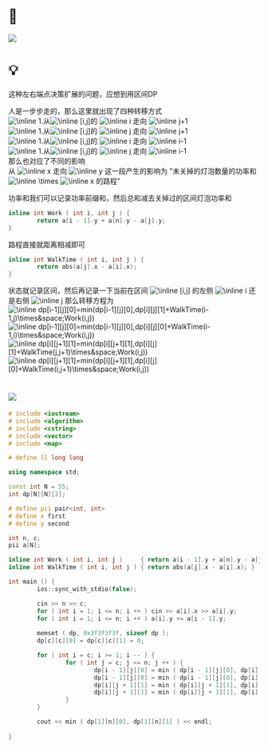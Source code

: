 # 🔗
<a href="https://www.luogu.com.cn/problem/P1220"><img src="https://i.loli.net/2021/12/02/jiWgtSOIUvEZoPN.png"></a>

# 💡
这种左右端点决策扩展的问题，应想到用区间DP  
  
人是一步步走的，那么这里就出现了四种转移方式  
<img src="https://latex.codecogs.com/svg.image?\inline&space;1." title="\inline 1." />从<img src="https://latex.codecogs.com/svg.image?\inline&space;[i,j]" title="\inline [i,j]" />的  <img src="https://latex.codecogs.com/svg.image?\inline&space;i" title="\inline i" />  走向  <img src="https://latex.codecogs.com/svg.image?\inline&space;j+1" title="\inline j+1" />   
<img src="https://latex.codecogs.com/svg.image?\inline&space;2." title="\inline 1." />从<img src="https://latex.codecogs.com/svg.image?\inline&space;[i,j]" title="\inline [i,j]" />的  <img src="https://latex.codecogs.com/svg.image?\inline&space;j" title="\inline j" />  走向  <img src="https://latex.codecogs.com/svg.image?\inline&space;j+1" title="\inline j+1" />   
<img src="https://latex.codecogs.com/svg.image?\inline&space;3." title="\inline 1." />从<img src="https://latex.codecogs.com/svg.image?\inline&space;[i,j]" title="\inline [i,j]" />的  <img src="https://latex.codecogs.com/svg.image?\inline&space;i" title="\inline i" />  走向  <img src="https://latex.codecogs.com/svg.image?\inline&space;i-1" title="\inline i-1" />   
<img src="https://latex.codecogs.com/svg.image?\inline&space;4." title="\inline 1." />从<img src="https://latex.codecogs.com/svg.image?\inline&space;[i,j]" title="\inline [i,j]" />的  <img src="https://latex.codecogs.com/svg.image?\inline&space;j" title="\inline j" />  走向  <img src="https://latex.codecogs.com/svg.image?\inline&space;i-1" title="\inline i-1" />   
那么也对应了不同的影响  
从  <img src="https://latex.codecogs.com/svg.image?\inline&space;x" title="\inline x" />  走向  <img src="https://latex.codecogs.com/svg.image?\inline&space;y" title="\inline y" />  这一段产生的影响为 "未关掉的灯泡数量的功率和  <img src="https://latex.codecogs.com/svg.image?\inline&space;\times" title="\inline \times" />   <img src="https://latex.codecogs.com/svg.image?\inline&space;x\rightarrow&space;y" title="\inline x" /> 的路程"  
  
功率和我们可以记录功率前缀和，然后总和减去关掉过的区间灯泡功率和 
```cpp
inline int Work ( int i, int j ) {
        return a[i - 1].y + a[n].y - a[j].y;
}
```
路程直接就距离相减即可  
```cpp
inline int WalkTime ( int i, int j ) {
        return abs(a[j].x - a[i].x);
}
```  
  
状态就记录区间，然后再记录一下当前在区间  <img src="https://latex.codecogs.com/svg.image?\inline&space;[i,j]" title="\inline [i,j]" />   的左侧  <img src="https://latex.codecogs.com/svg.image?\inline&space;i" title="\inline i" />  还是右侧  <img src="https://latex.codecogs.com/svg.image?\inline&space;j" title="\inline j" /> 
那么转移方程为  
<img src="https://latex.codecogs.com/svg.image?\inline&space;dp[i-1][j][0]=min(dp[i][j][1]+walkTime(i-1,j)\times&space;work(i,j))" title="\inline dp[i-1][j][0]=min(dp[i-1][j][0],dp[i][j][1]+WalkTime(i-1,j)\times&space;Work(i,j))" /> 
<img src="https://latex.codecogs.com/svg.image?\inline&space;dp[i-1][j][0]=min(dp[i][j][0]+walkTime(i-1,i)\times&space;work(i,j))" title="\inline dp[i-1][j][0]=min(dp[i-1][j][0],dp[i][j][0]+WalkTime(i-1,i)\times&space;Work(i,j))" /> 
<img src="https://latex.codecogs.com/svg.image?\inline&space;dp[i][j+1][1]=min(dp[i][j][1]+walkTime(j,j+1)\times&space;work(i,j))" title="\inline dp[i][j+1][1]=min(dp[i][j+1][1],dp[i][j][1]+WalkTime(j,j+1)\times&space;Work(i,j))" /> 
<img src="https://latex.codecogs.com/svg.image?\inline&space;dp[i][j+1][1]=min(dp[i][j][0]+walkTime(i,j+1)\times&space;work(i,j))" title="\inline dp[i][j+1][1]=min(dp[i][j+1][1],dp[i][j][0]+WalkTime(i,j+1)\times&space;Work(i,j))" />   


# <img src="https://img-blog.csdnimg.cn/20210713144601841.png" >
```cpp
# include <iostream>
# include <algorithm>
# include <cstring>
# include <vector>
# include <map>

# define ll long long

using namespace std;

const int N = 55;
int dp[N][N][2];

# define pii pair<int, int>
# define x first
# define y second

int n, c;
pii a[N];

inline int Work ( int i, int j )     { return a[i - 1].y + a[n].y - a[j].y; }
inline int WalkTime ( int i, int j ) { return abs(a[j].x - a[i].x); }

int main () {
        ios::sync_with_stdio(false);

        cin >> n >> c;
        for ( int i = 1; i <= n; i ++ ) cin >> a[i].x >> a[i].y;
        for ( int i = 1; i <= n; i ++ ) a[i].y += a[i - 1].y;
        
        memset ( dp, 0x3f3f3f3f, sizeof dp );
        dp[c][c][0] = dp[c][c][1] = 0;

        for ( int i = c; i >= 1; i -- ) {
                for ( int j = c; j <= n; j ++ ) {
                        dp[i - 1][j][0] = min ( dp[i - 1][j][0], dp[i][j][1] + WalkTime ( i - 1, j ) * Work ( i, j ) );
                        dp[i - 1][j][0] = min ( dp[i - 1][j][0], dp[i][j][0] + WalkTime ( i - 1, i ) * Work ( i, j ) );
                        dp[i][j + 1][1] = min ( dp[i][j + 1][1], dp[i][j][1] + WalkTime ( j, j + 1 ) * Work ( i, j ) );
                        dp[i][j + 1][1] = min ( dp[i][j + 1][1], dp[i][j][0] + WalkTime ( i, j + 1 ) * Work ( i, j ) );
                }
        }

        cout << min ( dp[1][n][0], dp[1][n][1] ) << endl;
        
}
```
